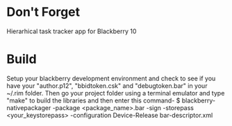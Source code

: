 # Don't Forget
Hierarhical task tracker app for Blackberry 10

# Build
Setup your blackberry development environment and check to see if you
have your "author.p12", "bbidtoken.csk" and "debugtoken.bar" in your
~/.rim folder.
Then go your project folder using a terminal emulator and type "make" to
build the libraries and then enter this command-
$ blackberry-nativepackager -package <package_name>.bar -sign -storepass <your_keystorepass> -configuration Device-Release bar-descriptor.xml
